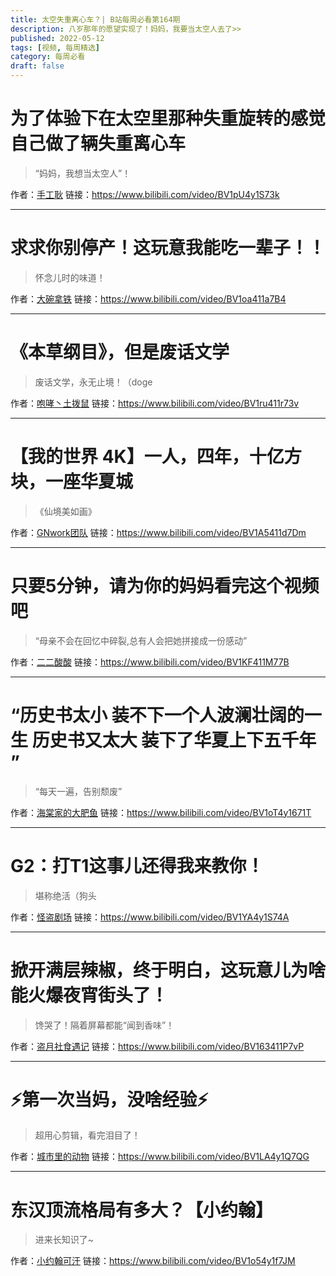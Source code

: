 ```yaml
---
title: 太空失重离心车？| B站每周必看第164期
description: 八岁那年的愿望实现了！妈妈，我要当太空人去了>>
published: 2022-05-12
tags: [视频, 每周精选]
category: 每周必看
draft: false
---
```


# 为了体验下在太空里那种失重旋转的感觉自己做了辆失重离心车
> “妈妈，我想当太空人”！

作者：[手工耿](https://space.bilibili.com/280793434)
链接：https://www.bilibili.com/video/BV1pU4y1S73k

---

# 求求你别停产！这玩意我能吃一辈子！！
> 怀念儿时的味道！

作者：[大碗拿铁](https://space.bilibili.com/393166851)
链接：https://www.bilibili.com/video/BV1oa411a7B4

---

# 《本草纲目》，但是废话文学
> 废话文学，永无止境！（doge

作者：[咆哮丶土拨鼠](https://space.bilibili.com/28348490)
链接：https://www.bilibili.com/video/BV1ru411r73v

---

# 【我的世界 4K】一人，四年，十亿方块，一座华夏城
> 《仙境美如画》

作者：[GNwork团队](https://space.bilibili.com/403097853)
链接：https://www.bilibili.com/video/BV1A5411d7Dm

---

# 只要5分钟，请为你的妈妈看完这个视频吧
> “母亲不会在回忆中碎裂,总有人会把她拼接成一份感动”

作者：[二二酸酸](https://space.bilibili.com/106685726)
链接：https://www.bilibili.com/video/BV1KF411M77B

---

# “历史书太小 装不下一个人波澜壮阔的一生   历史书又太大 装下了华夏上下五千年 ”
> “每天一遍，告别颓废”

作者：[海棠家的大肥鱼](https://space.bilibili.com/34840587)
链接：https://www.bilibili.com/video/BV1oT4y1671T

---

# G2：打T1这事儿还得我来教你！
> 堪称绝活（狗头

作者：[怪盗剧场](https://space.bilibili.com/10901294)
链接：https://www.bilibili.com/video/BV1YA4y1S74A

---

# 掀开满层辣椒，终于明白，这玩意儿为啥能火爆夜宵街头了！
> 馋哭了！隔着屏幕都能“闻到香味”！

作者：[盗月社食遇记](https://space.bilibili.com/99157282)
链接：https://www.bilibili.com/video/BV163411P7vP

---

# ⚡️第一次当妈，没啥经验⚡️
> 超用心剪辑，看完泪目了！

作者：[城市里的动物](https://space.bilibili.com/30029844)
链接：https://www.bilibili.com/video/BV1LA4y1Q7QG

---

# 东汉顶流格局有多大？【小约翰】
> 进来长知识了~

作者：[小约翰可汗](https://space.bilibili.com/23947287)
链接：https://www.bilibili.com/video/BV1o54y1f7JM

